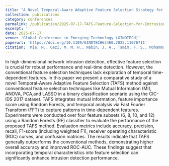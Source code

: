 ```yaml
---
title: "A Novel Temporal-Aware Adaptive Feature Selection Strategy for Network Intrusion Detection Systems"
collection: publications
category: conferences
permalink: /publication/2025-07-17-TAFS-Feature-Selection-for-Intrusion
excerpt: ''
date: 2025-07-17
venue: 'Global Conference in Emerging Technology (GINOTECH)'
paperurl: 'https://doi.org/10.1109/GINOTECH63460.2025.11076711'
citation: 'Mia, N., Gazi, M. M. H., Nabin, J. A., Tamim, F. S., Mohammad, S., & Islam, M. R. U. (2025, May). A Novel Temporal-Aware Adaptive Feature Selection Strategy for Network Intrusion Detection Systems. In 2025 Global Conference in Emerging Technology (GINOTECH) (pp. 1-6). IEEE.'
---
```


In high-dimensional network intrusion detection, effective feature selection is crucial for robust performance and real-time detection. However, the conventional feature selection techniques lack exploration of temporal time-dependent features. In this paper we present a comparative study of a novel Temporal-Aware Adaptive Feature Selection (TAFS) method against conventional feature selection techniques like Mutual Information (MI), ANOVA, PCA,and LASSO in a binary classification scenario using the CIC-IDS 2017 dataset. TAFS integrates mutual information, feature importance score using Random Forests, and temporal analysis via Fast Fourier Transform (FFT) to capture patterns in time-dependent features. Experiments were conducted over four feature subsets (6, 8, 10, and 12) using a Random Forests (RF) classifier to evaluate the performance of the proposed TAFS method. Evaluation metrics include accuracy, precision, recall, F1-score (including weighted F1), receiver operating characteristic (ROC) curves, and confusion matrices. The results indicate that TAFS generally outperforms the conventional methods, demonstrating higher overall accuracy and improved ROC-AUC. These findings suggest that incorporating temporal characteristics into feature selection can significantly enhance intrusion detection performance.
